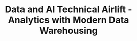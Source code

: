 ---
state: TX
region: DFW
title: Data and AI Technical Airlift - Analytics with Modern Data Warehousing
event_url: https://www.microsoftevents.com/profile/form/index.cfm?PKformID=0x4955410abcd
start_date: 2018-10-29
end_date: 2018-10-31
cost: Free
topics: [ azure, dataai, microsoft ]
---